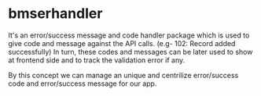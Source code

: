 # bmserhandler
It's an error/success message and code handler package which is used to give code and message against the API calls.
(e.g- 102: Record added successfully)
In turn, these codes and messages can be later used to show at frontend side and to track the validation error if any.

By this concept we can manage an unique and centrilize error/success code and error/success message for our app.  

